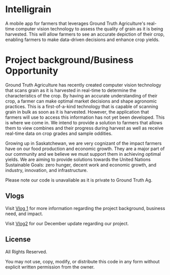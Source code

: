 # Intelligrain
A mobile app for farmers that leverages Ground Truth Agriculture's real-time computer vision technology to assess the quality of grain as it is being harvested. This will allow farmers to see an accurate depiction of their crop, enabling farmers to make data-driven decisions and enhance crop yields.

# Project background/Business Opportunity
Ground Truth Agriculture has recently created computer vision technology that scans grain as it is harvested in real-time to determine the characteristics of the crop. By having an accurate understanding of their crop, a farmer can make optimal market decisions and shape agronomic practices. This is a first-of-a-kind technology that is capable of scanning grain in bulk as soon as it is harvested. However, the application that farmers will use to access this information has not yet been developed. This is where we come in. We intend to provide a solution to farmers that allows them to view combines and their progress during harvest as well as receive real-time data on crop grades and sample oddities.

Growing up in Saskatchewan, we are very cognizant of the impact farmers have on our food production and economic growth. They are a major part of our community and we believe we must support them in achieving optimal yields. We are aiming to provide solutions towards the United Nations Sustainable Goals: zero hunger, decent work and economic growth, and industry, innovation, and infrastructure.

Please note our code is unavaliable as it is private to Ground Truth Ag.

## Vlogs
Visit [Vlog 1](https://youtu.be/Toy1HftnyPE) for more information regarding the project background, business need, and impact.

Visit [Vlog2](https://youtu.be/We1OJHhkhQY) for our December update regarding our project.


## License
All Rights Reserved.

You may not use, copy, modify, or distribute this code in any form without explicit written permission from the owner.
